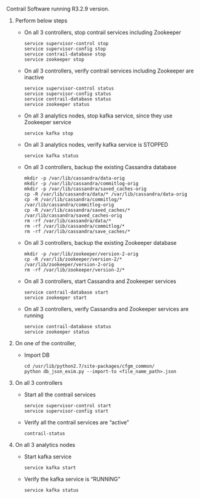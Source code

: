 Contrail Software running R3.2.9 version.

1. Perform below steps 

    -   On all 3 controllers, stop contrail services including Zookeeper

        ```
        service supervisor-control stop
        service supervisor-config stop
        service contrail-database stop
        service zookeeper stop
        ```
    -   On all 3 controllers, verify contrail services including Zookeeper are inactive
        ```
        service supervisor-control status
        service supervisor-config status
        service contrail-database status
        service zookeeper status
        ```

    -   On all 3 analytics nodes, stop kafka service, since they use Zookeeper service 
        ```
        service kafka stop
        ```
    -   On all 3 analytics nodes, verify kafka service is STOPPED 
        ```
        service kafka status
        ```

    -   On all 3 controllers, backup the existing Cassandra database
        ```
        mkdir -p /var/lib/cassandra/data-orig
        mkdir -p /var/lib/cassandra/commitlog-orig
        mkdir -p /var/lib/cassandra/saved_caches-orig
        cp -R /var/lib/cassandra/data/* /var/lib/cassandra/data-orig
        cp -R /var/lib/cassandra/commitlog/* /var/lib/cassandra/commitlog-orig
        cp -R /var/lib/cassandra/saved_caches/* /var/lib/cassandra/saved_caches-orig
        rm -rf /var/lib/cassandra/data/*
        rm -rf /var/lib/cassandra/commitlog/*
        rm -rf /var/lib/cassandra/save_caches/*       
        ```
    -   On all 3 controllers, backup the existing Zookeeper database
        ```
        mkdir -p /var/lib/zookeeper/version-2-orig
        cp -R /var/lib/zookeeper/version-2/* /var/lib/zookeeper/version-2-orig
        rm -rf /var/lib/zookeeper/version-2/*
        ```
    -   On all 3 controllers, start Cassandra and Zookeeper services
        ```
        service contrail-database start
        service zookeeper start
        ```
    -   On all 3 controllers, verify Cassandra and Zookeeper services are running
        ```
        service contrail-database status
        service zookeeper status
        ```
2. On one of the controller, 

    -   Import DB
        ```
        cd /usr/lib/python2.7/site-packages/cfgm_common/
        python db_json_exim.py --import-to <file_name_path>.json
        ```
3. On all 3 controllers

    -   Start all the contrail services
        ```
        service supervisor-control start
        service supervisor-config start
        ```
    -   Verify all the contrail services are “active”
        ```
        contrail-status
        ```
4. On all 3 analytics nodes

    -   Start kafka service
        ```
        service kafka start
        ```
    -   Verify the kafka service is “RUNNING”
        ```
        service kafka status
        ```
